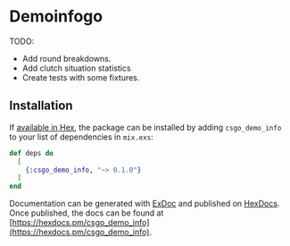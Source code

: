 # Demoinfogo

TODO:
  - Add round breakdowns.
  - Add clutch situation statistics
  - Create tests with some fixtures.

## Installation

If [available in Hex](https://hex.pm/docs/publish), the package can be installed
by adding `csgo_demo_info` to your list of dependencies in `mix.exs`:

```elixir
def deps do
  [
    {:csgo_demo_info, "~> 0.1.0"}
  ]
end
```

Documentation can be generated with [ExDoc](https://github.com/elixir-lang/ex_doc)
and published on [HexDocs](https://hexdocs.pm). Once published, the docs can
be found at [https://hexdocs.pm/csgo_demo_info](https://hexdocs.pm/csgo_demo_info).

